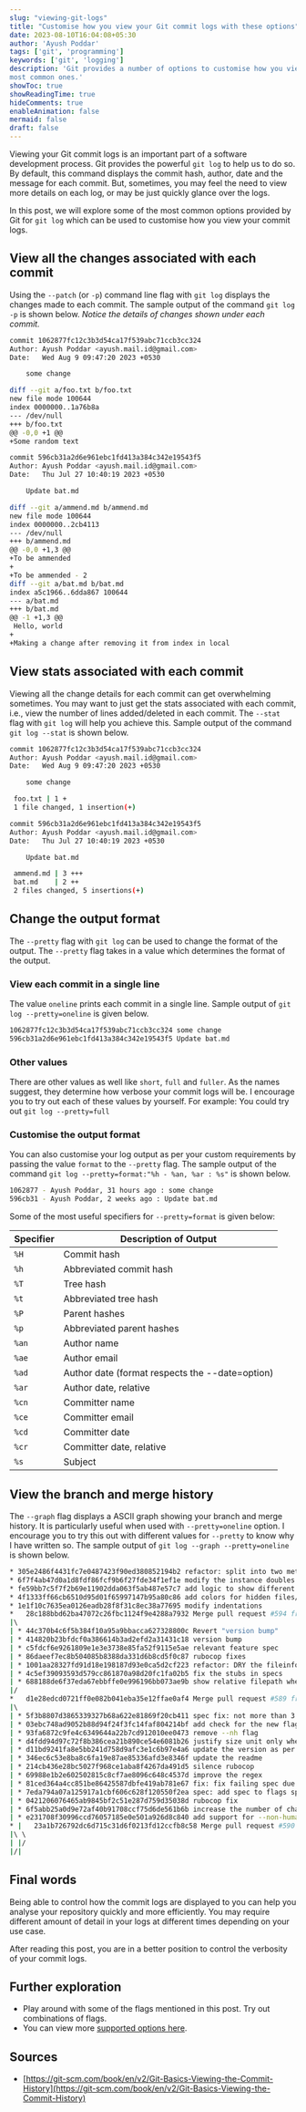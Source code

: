 ```yaml
---
slug: "viewing-git-logs"
title: "Customise how you view your Git commit logs with these options"
date: 2023-08-10T16:04:08+05:30
author: 'Ayush Poddar'
tags: ['git', 'programming']
keywords: ['git', 'logging']
description: 'Git provides a number of options to customise how you view your commit logs. Learn about the
most common ones.'
showToc: true
showReadingTime: true
hideComments: true
enableAnimation: false
mermaid: false
draft: false
---
```


Viewing your Git commit logs is an important part of a software development process. Git provides the
powerful `git log` to help us to do so. By default, this command displays the commit hash, author, date
and the message for each commit. But, sometimes, you may feel the need to view more details on each log,
or may be just quickly glance over the logs.

In this post, we will explore some of the most common options provided by Git for `git log` which can
be used to customise how you view your commit logs.

## View all the changes associated with each commit
Using the `--patch` (or `-p`) command line flag with `git log` displays the changes made to each
commit. The sample output of the command `git log -p` is shown below. _Notice the details of changes
shown under each commit._

```bash
commit 1062877fc12c3b3d54ca17f539abc71ccb3cc324
Author: Ayush Poddar <ayush.mail.id@gmail.com>
Date:   Wed Aug 9 09:47:20 2023 +0530

    some change

diff --git a/foo.txt b/foo.txt
new file mode 100644
index 0000000..1a76b8a
--- /dev/null
+++ b/foo.txt
@@ -0,0 +1 @@
+Some random text

commit 596cb31a2d6e961ebc1fd413a384c342e19543f5
Author: Ayush Poddar <ayush.mail.id@gmail.com>
Date:   Thu Jul 27 10:40:19 2023 +0530

    Update bat.md

diff --git a/ammend.md b/ammend.md
new file mode 100644
index 0000000..2cb4113
--- /dev/null
+++ b/ammend.md
@@ -0,0 +1,3 @@
+To be ammended
+
+To be ammended - 2
diff --git a/bat.md b/bat.md
index a5c1966..6dda867 100644
--- a/bat.md
+++ b/bat.md
@@ -1 +1,3 @@
 Hello, world
+
+Making a change after removing it from index in local
```

## View stats associated with each commit
Viewing all the change details for each commit can get overwhelming sometimes. You may want to just
get the stats associated with each commit, i.e., view the number of lines added/deleted in each
commit. The `--stat` flag with `git log` will help you achieve this. Sample output of the command
`git log --stat` is shown below.

```bash
commit 1062877fc12c3b3d54ca17f539abc71ccb3cc324
Author: Ayush Poddar <ayush.mail.id@gmail.com>
Date:   Wed Aug 9 09:47:20 2023 +0530

    some change

 foo.txt | 1 +
 1 file changed, 1 insertion(+)

commit 596cb31a2d6e961ebc1fd413a384c342e19543f5
Author: Ayush Poddar <ayush.mail.id@gmail.com>
Date:   Thu Jul 27 10:40:19 2023 +0530

    Update bat.md

 ammend.md | 3 +++
 bat.md    | 2 ++
 2 files changed, 5 insertions(+)
```

## Change the output format
The `--pretty` flag with `git log` can be used to change the format of the output. The `--pretty`
flag takes in a value which determines the format of the output.

### View each commit in a single line
The value `oneline` prints each commit in a single line. Sample output of `git log --pretty=oneline` is
given below.

```bash
1062877fc12c3b3d54ca17f539abc71ccb3cc324 some change
596cb31a2d6e961ebc1fd413a384c342e19543f5 Update bat.md
```

### Other values
There are other values as well like `short`, `full` and `fuller`. As the names suggest, they
determine how verbose your commit logs will be. I encourage you to try out each of these values by
yourself. For example: You could try out `git log --pretty=full`

### Customise the output format

You can also customise your log output as per your custom requirements by passing the value `format`
to the `--pretty` flag. The sample output of the command `git log --pretty=format:"%h - %an, %ar :
%s"` is shown below.

```bash
1062877 - Ayush Poddar, 31 hours ago : some change
596cb31 - Ayush Poddar, 2 weeks ago : Update bat.md
```

Some of the most useful specifiers for `--pretty=format` is given below:

 Specifier | Description of Output                           |
|-----------|-------------------------------------------------|
| `%H`        | Commit hash                                     |
| `%h`        | Abbreviated commit hash                         |
| `%T`        | Tree hash                                       |
| `%t`        | Abbreviated tree hash                           |
| `%P`        | Parent hashes                                   |
| `%p`        | Abbreviated parent hashes                       |
| `%an`       | Author name                                     |
| `%ae`       | Author email                                    |
| `%ad`       | Author date (format respects the --date=option) |
| `%ar`       | Author date, relative                           |
| `%cn`       | Committer name                                  |
| `%ce`       | Committer email                                 |
| `%cd`       | Committer date                                  |
| `%cr`       | Committer date, relative                        |
| `%s`        | Subject                                         |

## View the branch and merge history
The `--graph` flag displays a ASCII graph showing your branch and merge history. It is particularly
useful when used with `--pretty=oneline` option. I encourage you to try this out with different
values for `--pretty` to know why I have written so. The sample output of `git log --graph --pretty=oneline`
is shown below.

```bash
* 305e2486f4431fc7e0487423f90ed380852194b2 refactor: split into two methods
* 6f7f4ab47d0a1d8fdf86fcf9b6f27fde34f1ef1e modify the instance doubles ensuring green specs
* fe59bb7c5f7f2b69e11902dda063f5ab487e57c7 add logic to show different color for hidden files/directories
* 4f1333ff66cb6510d95d01f65997147b95a80c86 add colors for hidden files/directories
* 1e1f10c7635ea0126eadb28f8f31c8ec38a77695 modify indentations
*   28c188bbd62ba47072c26fbc1124f9e4288a7932 Merge pull request #594 from ayushpoddar/show-abs-path-xargs
|\  
| * 44c370b4c6f5b384f10a95a9bbacca627328800c Revert "version bump"
| * 414820b23bfdcf0a386614b3ad2efd2a31431c18 version bump
| * c5fdcf6e9261809e1e3e3738e85fa52f9115e5ae relevant feature spec
| * 86daeef7ec8b504085b8388da331d6b8cd5f0c87 rubocop fixes
| * 1001aa28327fd91d18e198187d93e0ca5d2cf223 refactor: DRY the fileinfo stub for spec readability
| * 4c5ef39093593d579cc861870a98d20fc1fa02b5 fix the stubs in specs
| * 688188de6f37eda67ebbffe0e996196bb073ae9b show relative filepath when argument is file
|/  
*   d1e28edcd0721ff0e082b041eba35e12ffae0af4 Merge pull request #589 from ayushpoddar/size-in-bytes
|\  
| * 5f3b8807d3865339327b68a622e81869f20cb411 spec fix: not more than 3 lines in the spec output
| * 03ebc748ad9052b88d94f24f3fc14faf804214bf add check for the new flag
| * 93fa6872c9fe4c6349644a22b7cd912010ee0473 remove --nh flag
| * d4fdd94d97c72f8b386cea21b890ce54e6081b26 justify size unit only when displaying human readable sizes
| * d11bd9241fa8e5bb241d758d9afc3e1c6b97e4a6 update the version as per semantic versioning specification
| * 346ec6c53e8ba8c6fa19e87ae85336afd3e8346f update the readme
| * 214cb436e28bc5027f968ce1aba8f4267da491d5 silence rubocop
| * 69988e1b2e602502815c8cf7ae8096c648c4537d improve the regex
| * 81ced364a4cc851be86425587dbfe419ab781e67 fix: fix failing spec due to new fixture file
| * 7eda794a07a125917a1cbf606c628f120550f2ea spec: add spec to flags spec
| * 0421206076465ab9845bf2c51e287d759d35038d rubocop fix
| * 6f5abb25a0d9e72af40b91708ccf75d6de561b6b increase the number of characters allotted to displaying size
| * e231708f30996ccd76057185e0e501a926d8c840 add support for --non-human-readable flag
* |   23a1b726792dc6d715c31d6f0213fd12ccfb8c58 Merge pull request #590 from athityakumar/dependabot/bundler/rubocop-rspec-tw-2.20.0
|\ \  
| |/  
|/|   
```

## Final words
Being able to control how the commit logs are displayed to you can help you analyse your repository
quickly and more efficiently. You may require different amount of detail in your logs at different
times depending on your use case.

After reading this post, you are in a better position to control the verbosity of your commit logs.

## Further exploration
- Play around with some of the flags mentioned in this post. Try out combinations of flags.
- You can view more [supported options here](https://git-scm.com/book/en/v2/ch00/log_options).

## Sources
- [https://git-scm.com/book/en/v2/Git-Basics-Viewing-the-Commit-History](https://git-scm.com/book/en/v2/Git-Basics-Viewing-the-Commit-History)
